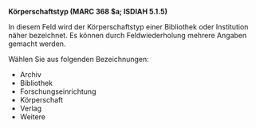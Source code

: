 **Körperschaftstyp (MARC 368 $a; ISDIAH 5.1.5)**

In diesem Feld wird der Körperschaftstyp einer Bibliothek oder Institution näher&nbsp;bezeichnet. Es können durch Feldwiederholung mehrere Angaben gemacht werden.&nbsp;

Wählen Sie aus folgenden Bezeichnungen:

- Archiv
- Bibliothek
- Forschungseinrichtung
- Körperschaft
- Verlag
- Weitere